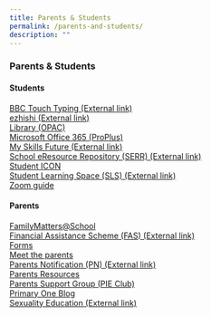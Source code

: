 ```yaml
---
title: Parents & Students
permalink: /parents-and-students/
description: ""
---
```

### **Parents & Students**
#### **Students**
[BBC Touch Typing (External link)](https://www.bbc.co.uk/bitesize/topics/zf2f9j6/articles/z3c6tfr)<br>
[ezhishi (External link)](https://www.ezhishi.net/CKPSebook2022)<br>
[Library (OPAC)](https://staging.d1vexrv91kdnoi.amplifyapp.com/parents-and-students/student/library/)<br>
[Microsoft Office 365 (ProPlus)](https://staging.d1vexrv91kdnoi.amplifyapp.com/parents-and-students/student/microsoft-office/)<br>
[My Skills Future (External link)](https://www.myskillsfuture.gov.sg/content/student/en/primary.html)<br>
[School eResource Repository (SERR) (External link)](https://schoolibrary.moe.edu.sg/eresourcespri/cgi-bin/spydus.exe/MSGTRN/WPAC/HOME)<br>
[Student ICON](https://staging.d1vexrv91kdnoi.amplifyapp.com/parents-and-students/student/student-icon/)<br>
[Student Learning Space (SLS) (External link)](https://vle.learning.moe.edu.sg/login)<br>
[Zoom guide](https://staging.d1vexrv91kdnoi.amplifyapp.com/parents-and-students/student/zoom-for-student/)

#### **Parents**
[FamilyMatters@School](https://changkatpri.moe.edu.sg/parents/familymatters-at-school)<br>
[Financial Assistance Scheme (FAS) (External link)](https://www.moe.gov.sg/financial-matters/financial-assistance)<br>
[Forms](https://changkatpri.moe.edu.sg/parents/forms)<br>
[Meet the parents](https://changkatpri.moe.edu.sg/parents/meet-the-parents-2022)<br>
[Parents Notification (PN) (External link)](https://drive.google.com/drive/folders/1Wr26Swb6J_sVGBmBKT-cjJ614ojCijTO)<br>
[Parents Resources](https://changkatpri.moe.edu.sg/parents-n-students/parents-resources)<br>
[Parents Support Group (PIE Club)](https://changkatpri.moe.edu.sg/parents/parents-support-group-pie-club)<br>
[Primary One Blog](https://go.gov.sg/p12023orientation)<br>
[Sexuality Education (External link)](https://www.moe.gov.sg/education-in-sg/our-programmes/sexuality-education)